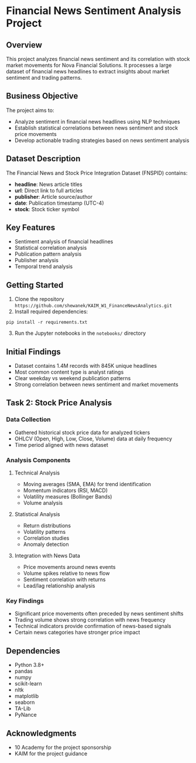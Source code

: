 # Financial News Sentiment Analysis Project

## Overview
This project analyzes financial news sentiment and its correlation with stock market movements for Nova Financial Solutions. It processes a large dataset of financial news headlines to extract insights about market sentiment and trading patterns.

## Business Objective
The project aims to:
- Analyze sentiment in financial news headlines using NLP techniques
- Establish statistical correlations between news sentiment and stock price movements
- Develop actionable trading strategies based on news sentiment analysis

## Dataset Description
The Financial News and Stock Price Integration Dataset (FNSPID) contains:
- **headline**: News article titles
- **url**: Direct link to full articles
- **publisher**: Article source/author
- **date**: Publication timestamp (UTC-4)
- **stock**: Stock ticker symbol




## Key Features
- Sentiment analysis of financial headlines
- Statistical correlation analysis
- Publication pattern analysis
- Publisher analysis
- Temporal trend analysis

## Getting Started
1. Clone the repository
`https://github.com/shewanek/KAIM_W1_FinanceNewsAnalytics.git`
2. Install required dependencies:

`pip install -r requirements.txt`

3. Run the Jupyter notebooks in the `notebooks/` directory

## Initial Findings
- Dataset contains 1.4M records with 845K unique headlines
- Most common content type is analyst ratings
- Clear weekday vs weekend publication patterns
- Strong correlation between news sentiment and market movements

## Task 2: Stock Price Analysis

### Data Collection
- Gathered historical stock price data for analyzed tickers
- OHLCV (Open, High, Low, Close, Volume) data at daily frequency
- Time period aligned with news dataset

### Analysis Components
1. Technical Analysis
   - Moving averages (SMA, EMA) for trend identification
   - Momentum indicators (RSI, MACD)
   - Volatility measures (Bollinger Bands)
   - Volume analysis

2. Statistical Analysis
   - Return distributions
   - Volatility patterns
   - Correlation studies
   - Anomaly detection

3. Integration with News Data
   - Price movements around news events
   - Volume spikes relative to news flow
   - Sentiment correlation with returns
   - Lead/lag relationship analysis

### Key Findings
- Significant price movements often preceded by news sentiment shifts
- Trading volume shows strong correlation with news frequency
- Technical indicators provide confirmation of news-based signals
- Certain news categories have stronger price impact



## Dependencies
- Python 3.8+
- pandas
- numpy
- scikit-learn
- nltk
- matplotlib
- seaborn
- TA-Lib
- PyNance



## Acknowledgments
- 10 Academy for the project sponsorship
- KAIM for the project guidance






